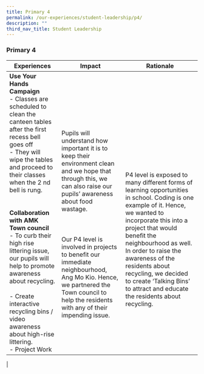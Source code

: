 ```yaml
---
title: Primary 4
permalink: /our-experiences/student-leadership/p4/
description: ""
third_nav_title: Student Leadership
---
```

### **Primary 4**

| Experiences | Impact | Rationale |
|---|---|---|
| **Use Your Hands Campaign**<br>- Classes are scheduled to clean the canteen tables after the first recess bell goes off<br>- They will wipe the tables and proceed to their classes when the 2 nd  bell is rung.<br><br><br>**Collaboration with AMK Town council**<br>- To curb their high rise littering issue, our pupils will help to promote awareness about recycling.<br><br>- Create interactive recycling bins / video awareness about high-rise littering.<br>- Project Work | <br><br><br>Pupils will understand how important it is to keep their environment clean  and we hope that through this, we can also raise our pupils’ awareness about food wastage.<br><br><br><br>Our P4 level is involved in projects to benefit our immediate neighbourhood,  Ang Mo Kio. Hence, we partnered the Town council to help the residents with any of their impending issue. |<br><br><br><br><br><br><br> P4 level is exposed to many different forms of learning opportunities in school. Coding is one example of it. Hence, we wanted to incorporate this into a project that would benefit the neighbourhood as well. In order to raise the awareness of the residents about recycling, we decided to create ‘Talking Bins’ to attract and educate the residents about recycling. |
|